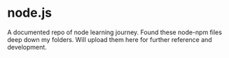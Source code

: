 # node.js
A documented repo of node learning journey. Found these node-npm files deep down my folders. Will upload them here for further reference and development. 
